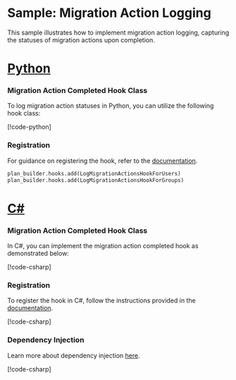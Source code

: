 # Sample: Migration Action Logging

This sample illustrates how to implement migration action logging, capturing the statuses of migration actions upon completion.

# [Python](#tab/Python)

### Migration Action Completed Hook Class

To log migration action statuses in Python, you can utilize the following hook class:

[!code-python[](../../../../examples/Python.ExampleApplication/hooks/migration_action_completed/log_migration_actions_hook.py)]

### Registration

For guidance on registering the hook, refer to the [documentation](~/samples/index.md?tabs=Python#hook-registration).

[//]: <> (Adding this as code as regions are not supported in python snippets)
```Python
plan_builder.hooks.add(LogMigrationActionsHookForUsers)
plan_builder.hooks.add(LogMigrationActionsHookForGroups)
```

# [C#](#tab/CSharp)

### Migration Action Completed Hook Class

In C#, you can implement the migration action completed hook as demonstrated below:

[!code-csharp[](../../../../examples/Csharp.ExampleApplication/Hooks/MigrationActionCompleted/LogMigrationActionsHook.cs#class)]

### Registration

To register the hook in C#, follow the instructions provided in the [documentation](~/samples/index.md?tabs=CSharp#hook-registration).

[!code-csharp[](../../../../examples/Csharp.ExampleApplication/MyMigrationApplication.cs#LogMigrationActionsHook-Registration)]

### Dependency Injection

Learn more about dependency injection [here](~/articles/dependency_injection.md).

[!code-csharp[](../../../../examples/Csharp.ExampleApplication/Program.cs#LogMigrationActionsHook-DI)]
